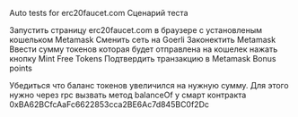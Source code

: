 Auto tests for erc20faucet.com
Сценарий теста

Запустить страницу erc20faucet.com в браузере с установленым кошельком Metamask
Сменить сеть на Goerli
Законектить Metamask
Ввести сумму токенов которая будет отправлена на кошелек
нажать кнопку Mint Free Tokens
Подтвердить транзакцию в Metamask
Bonus points

Убедиться что баланс токенов увеличился на нужную сумму. Для этого нужно через rpc вызвать метод balanceOf у смарт контракта 0xBA62BCfcAaFc6622853cca2BE6Ac7d845BC0f2Dc
